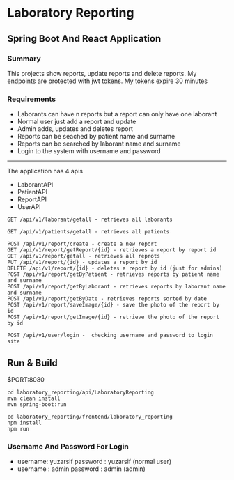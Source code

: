 # Laboratory Reporting

## Spring Boot And React Application

### Summary
This projects show reports, update reports and delete reports. My endpoints are protected with jwt tokens. My tokens expire 30 minutes

### Requirements
* Laborants can have n reports but a report can only have one laborant
* Normal user just add a report and update
* Admin adds, updates and deletes report
* Reports can be seached by patient name and surname
* Reports can be searched by laborant name and surname
* Login to the system with username and password

---
The application has 4 apis

* LaborantAPI
* PatientAPI
* ReportAPI
* UserAPI

```
GET /api/v1/laborant/getall - retrieves all laborants

GET /api/v1/patients/getall - retrieves all patients

POST /api/v1/report/create - create a new report
GET /api/v1/report/getReport/{id} - retrieves a report by report id
GET /api/v1/report/getall - retrieves all reprots
PUT /api/v1/report/{id} - updates a report by id
DELETE /api/v1/report/{id} - deletes a report by id (just for admins)
POST /api/v1/report/getByPatient - retrieves reports by patient name and surname
POST /api/v1/report/getByLaborant - retrieves reports by laborant name and surname
POST /api/v1/report/getByDate - retrieves reports sorted by date
POST /api/v1/report/saveImage/{id} - save the photo of the report by id
POST /api/v1/report/getImage/{id} - retrieve the photo of the report by id

POST /api/v1/user/login -  checking username and password to login site
```

## Run & Build
$PORT:8080

```
cd laboratory_reporting/api/LaboratoryReporting
mvn clean install
mvn spring-boot:run

cd laboratory_reporting/frontend/laboratory_reporting
npm install 
npm run
```

### Username And Password For Login

* username: yuzarsif password : yuzarsif (normal user)
* username : admin password : admin (admin)
